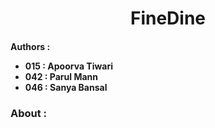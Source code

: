 

<h1 align = "center">FineDine</h1>


<h4>Authors : 
<ul>
<li>015 : Apoorva Tiwari</li>
<li>042 : Parul Mann</li>
<li>046 : Sanya Bansal</li>
</ul>
</h4>

<h3>About : </h3>


